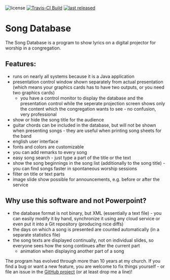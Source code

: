 ![license](https://img.shields.io/github/license/mathisdt/sdb2.svg?style=flat) [![Travis-CI Build](https://img.shields.io/travis/mathisdt/sdb2.svg?label=Travis-CI%20Build&style=flat)](https://travis-ci.org/mathisdt/sdb2/) [![last released](https://img.shields.io/github/release-date/mathisdt/sdb2.svg?label=last%20released&style=flat)](https://github.com/mathisdt/sdb2/releases)

# Song Database

The Song Database is a program to show lyrics on a digital projector for worship in a congregation.

## Features:

- runs on nearly all systems because it is a Java application
- presentation control window shown separately from actual presentation (which means your graphics cards has
  to have two outputs, or you need two graphics cards)
  - you have a control monitor to display the database and the presentation control while the seperate
    projection screen shows only the content which the congregation wants to see - no confusion, very professional
- show or hide the song title for the audience
- guitar chords can be included in the database, but will not be shown when presenting songs - they are
  useful when printing song sheets for the band
- english user interface
- fonts and colors are customizable
- you can add remarks to every song
- easy song search - just type a part of the title or the text
- show the song beginnings in the song list (additionally to the song title) - you can find songs faster
  in spontaneous worship sessions
- filter on title or text parts
- image slide show possible for announcements, e.g. before or after the service

## Why use this software and not Powerpoint?

- the database format is not binary, but XML (essentially a text file) - you can easily modify it by hand,
  synchronize it using any cloud service or even put it into a Git repository (producing nice diffs)
- the days on which a song is presented are counted automatically (in a separate statistics file)
- the song texts are displayed continually, not on individual slides, so everyone sees how the song continues
  after the current part
  - animation when displaying another part of a song

The program has evolved through more than 10 years at my church. If you find a bug or want a new feature,
you are welcome to fix things yourself - or file an issue in the [GitHub project](https://github.com/mathisdt/sdb2/)
(or at least drop me a line)!
